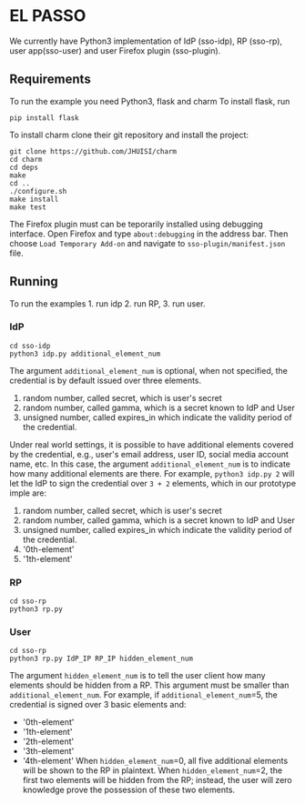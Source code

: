 # EL PASSO

We currently have Python3 implementation of IdP (sso-idp), RP (sso-rp), user app(sso-user) and user Firefox plugin (sso-plugin).

## Requirements
To run the example you need Python3, flask and charm
To install flask, run
```
pip install flask
```

To install charm clone their git repository and install the project:
```
git clone https://github.com/JHUISI/charm
cd charm
cd deps
make
cd ..
./configure.sh
make install
make test
```

The Firefox plugin must can be teporarily installed using debugging interface. Open Firefox and type `about:debugging` in the address bar. Then choose `Load Temporary Add-on` and navigate to `sso-plugin/manifest.json` file.

## Running
To run the examples  1. run idp 2. run RP, 3. run user.

### IdP
```
cd sso-idp
python3 idp.py additional_element_num
```

The argument `additional_element_num` is optional, when not specified, the credential is by default issued over three elements.
1. random number, called secret, which is user's secret
2. random number, called gamma, which is a secret known to IdP and User
3. unsigned number, called expires_in which indicate the validity period of the credential.

Under real world settings, it is possible to have additional elements covered by the credential, e.g., user's email address, user ID, social media account name, etc.
In this case, the argument `additional_element_num` is to indicate how many additional elements are there.
For example, `python3 idp.py 2` will let the IdP to sign the credential over `3 + 2` elements, which in our prototype imple are:
1. random number, called secret, which is user's secret
2. random number, called gamma, which is a secret known to IdP and User
3. unsigned number, called expires_in which indicate the validity period of the credential.
4. '0th-element'
5. '1th-element'


### RP
```
cd sso-rp
python3 rp.py
```

### User
```
cd sso-rp
python3 rp.py IdP_IP RP_IP hidden_element_num
```

The argument `hidden_element_num` is to tell the user client how many elements should be hidden from a RP.
This argument must be smaller than `additional_element_num`.
For example, if `additional_element_num`=5, the credential is signed over 3 basic elements and:
* '0th-element'
* '1th-element'
* '2th-element'
* '3th-element'
* '4th-element'
When `hidden_element_num`=0, all five additional elements will be shown to the RP in plaintext.
When `hidden_element_num`=2, the first two elements will be hidden from the RP; instead, the user will zero knowledge prove the possession of these two elements.